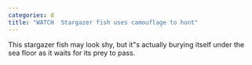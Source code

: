 ```yaml
---
categories: d
title: "WATCH  Stargazer fish uses camouflage to hunt"
---
```

This stargazer fish may look shy, but it"s actually burying itself under the sea floor as it waits for its prey to pass.